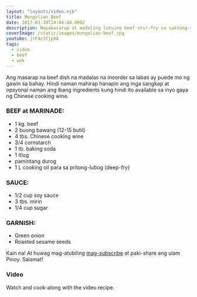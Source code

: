 ```yaml
---
layout: "layouts/video.njk"
title: Mongolian Beef
date: 2017-01-30T24:04:44.000Z
description: Napakasarap at madaling lutuing beef stir-fry na saktong-sakto ulam.
coverImage: /static/images/mongolian-beef.jpg
youtube: jrF4z3fjphA
tags:
  - video
  - beef
  - wok
---
```



Ang masarap na beef dish na madalas na inoorder sa labas ay puede mo ng gawin sa bahay. Hindi naman mahirap hanapin ang mga sangkap at opsyonal naman ang ibang ingredients kung hindi ito available sa inyo gaya ng Chinese cooking wine.


### BEEF at MARINADE:

* 1 kg. beef
* 2 buong bawang (12-15 butil)
* 4 tbs. Chinese cooking wine
* 3/4 cornstarch
* 1 tb. baking soda
* 1 itlog
* pamintang durog
* 1 L cooking oil para sa pritong-lubog (deep-fry)


### SAUCE:

* 1/2 cup soy sauce
* 3 tbs. mirin
* 1/4 cup sugar


### GARNISH:

* Green onion
* Roasted sesame seeds


Kain na! At huwag mag-atubiling [mag-subscribe](https://www.youtube.com/user/ulampinoy) at paki-share ang ulam Pinoy. Salamat!


### Video

Watch and cook-along with the video recipe.
